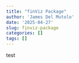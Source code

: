 ```yaml
---
title: "finViz Package"
author: 'James Del Mutolo'
date: '2025-04-27'
slug: finviz-package
categories: []
tags: []
---
```

test

